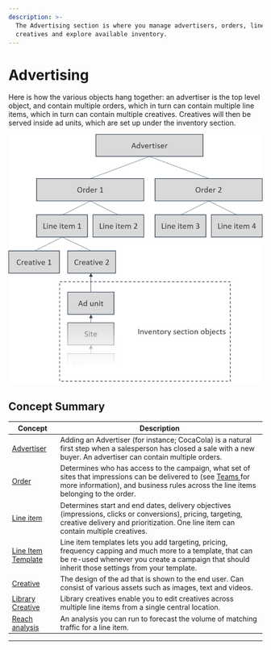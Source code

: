 ```yaml
---
description: >-
  The Advertising section is where you manage advertisers, orders, line items,
  creatives and explore available inventory.
---
```


# Advertising

Here is how the various objects hang together: an advertiser is the top level object, and contain multiple orders, which in turn can contain multiple line items, which in turn can contain multiple creatives. Creatives will then be served inside ad units, which are set up under the inventory section.

![The hierarchy of the objects under Advertising, and how the connect to ad units.](../../../.gitbook/assets/advertising-hierarchy.png)

## Concept Summary

| Concept                                      | Description                                                                                                                                                                                                             |
| -------------------------------------------- | ----------------------------------------------------------------------------------------------------------------------------------------------------------------------------------------------------------------------- |
| [Advertiser](advertisers.md)                 | Adding an Advertiser (for instance; CocaCola) is a natural first step when a salesperson has closed a sale with a new buyer. An advertiser can contain multiple orders.                                                 |
| [Order](orders.md)                           | Determines who has access to the campaign, what set of sites that impressions can be delivered to (see [Teams ](../admin/#teams)for more information), and business rules across the line items belonging to the order. |
| [Line item](line-items.md)                   | Determines start and end dates, delivery objectives (impressions, clicks or conversions), pricing, targeting, creative delivery and prioritization. One line item can contain multiple creatives.                       |
| [Line Item Template](line-item-templates.md) | Line item templates lets you add targeting, pricing, frequency capping and much more to a template, that can be re-used whenever you create a campaign that should inherit those settings from your template.           |
| [Creative](creatives.md)                     | The design of the ad that is shown to the end user. Can consist of various assets such as images, text and videos.                                                                                                      |
| [Library Creative](library-creative.md)      | Library creatives enable you to edit creatives across multiple line items from a single central location.                                                                                                               |
| [Reach analysis](reach-analysis.md)          | An analysis you can run to forecast the volume of matching traffic for a line item.                                                                                                                                     |

***
